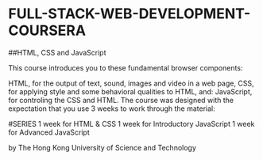 # FULL-STACK-WEB-DEVELOPMENT-COURSERA
##HTML, CSS and JavaScript

This course introduces you to these fundamental browser components:

HTML, for the output of text, sound, images and video in a web page,
CSS, for applying style and some behavioral qualities to HTML, and:
JavaScript, for controling the CSS and HTML.
The course was designed with the expectation that you use 3 weeks to work through the material:

#SERIES
1 week for HTML & CSS
1 week for Introductory JavaScript
1 week for Advanced JavaScript

by The Hong Kong University of Science and Technology
